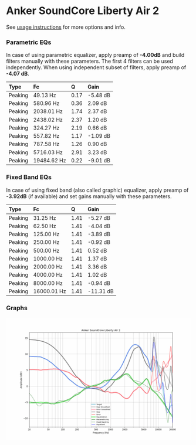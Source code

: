 # Anker SoundCore Liberty Air 2
See [usage instructions](https://github.com/jaakkopasanen/AutoEq#usage) for more options and info.

### Parametric EQs
In case of using parametric equalizer, apply preamp of **-4.00dB** and build filters manually
with these parameters. The first 4 filters can be used independently.
When using independent subset of filters, apply preamp of **-4.07 dB**.

| Type    | Fc          |    Q | Gain     |
|:--------|:------------|:-----|:---------|
| Peaking | 49.13 Hz    | 0.17 | -5.48 dB |
| Peaking | 580.96 Hz   | 0.36 | 2.09 dB  |
| Peaking | 2038.01 Hz  | 1.74 | 2.37 dB  |
| Peaking | 2438.02 Hz  | 2.37 | 1.20 dB  |
| Peaking | 324.27 Hz   | 2.19 | 0.66 dB  |
| Peaking | 557.82 Hz   | 1.17 | -1.09 dB |
| Peaking | 787.58 Hz   | 1.26 | 0.90 dB  |
| Peaking | 5716.03 Hz  | 2.91 | 3.23 dB  |
| Peaking | 19484.62 Hz | 0.22 | -9.01 dB |

### Fixed Band EQs
In case of using fixed band (also called graphic) equalizer, apply preamp of **-3.92dB**
(if available) and set gains manually with these parameters.

| Type    | Fc          |    Q | Gain      |
|:--------|:------------|:-----|:----------|
| Peaking | 31.25 Hz    | 1.41 | -5.27 dB  |
| Peaking | 62.50 Hz    | 1.41 | -4.04 dB  |
| Peaking | 125.00 Hz   | 1.41 | -3.89 dB  |
| Peaking | 250.00 Hz   | 1.41 | -0.92 dB  |
| Peaking | 500.00 Hz   | 1.41 | 0.52 dB   |
| Peaking | 1000.00 Hz  | 1.41 | 1.37 dB   |
| Peaking | 2000.00 Hz  | 1.41 | 3.36 dB   |
| Peaking | 4000.00 Hz  | 1.41 | 1.02 dB   |
| Peaking | 8000.00 Hz  | 1.41 | -0.94 dB  |
| Peaking | 16000.01 Hz | 1.41 | -11.31 dB |

### Graphs
![](./Anker%20SoundCore%20Liberty%20Air%202.png)